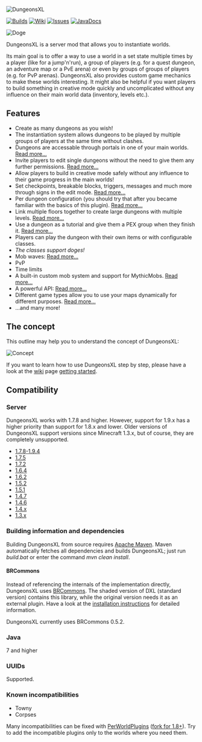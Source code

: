 ![DungeonsXL](http://feuerstern.bplaced.net/ressourcen/logos/DungeonsXL.png)

[![Builds](http://feuerstern.bplaced.net/ressourcen/buttons/Builds.png)](http://feuerstern.bplaced.net/repo/io/github/dre2n/dungeonsxl)
[![Wiki](http://feuerstern.bplaced.net/ressourcen/buttons/Wiki.png)](../../wiki/)
[![Issues](http://feuerstern.bplaced.net/ressourcen/buttons/Issues.png)](../../issues/)
[![JavaDocs](http://feuerstern.bplaced.net/ressourcen/buttons/JavaDocs.png)](http://feuerstern.bplaced.net/javadocs/dxl/)

![Doge](https://i.imgflip.com/vtpyi.jpg)

DungeonsXL is a server mod that allows you to instantiate worlds.

Its main goal is to offer a way to use a world in a set state multiple times by a player (like for a jump'n'run), a group of players (e.g. for a quest dungeon, an adventure map or a PvE arena) or even by groups of groups of players (e.g. for PvP arenas).
DungeonsXL also provides custom game mechanics to make these worlds interesting. It might also be helpful if you want players to build something in creative mode quickly and uncomplicated without any influence on their main world data (inventory, levels etc.).

## Features
* Create as many dungeons as you wish!
* The instantiation system allows dungeons to be played by multiple groups of players at the same time without clashes.
* Dungeons are accessable through portals in one of your main worlds. [Read more...](../../wiki/getting-started#entering-the-dungeon)
* Invite players to edit single dungeons without the need to give them any further permissions. [Read more...](../../wiki/getting-started#editing-the-map)
* Allow players to build in creative mode safely without any influence to their game progress in the main worlds!
* Set checkpoints, breakable blocks, triggers, messages and much more through signs in the edit mode. [Read more...](../../wiki/signs)
* Per dungeon configuration (you should try that after you became familiar with the basics of this plugin). [Read more...](../../wiki/dungeon-configuration)
* Link multiple floors together to create large dungeons with multiple levels. [Read more...](../../wiki/getting-started#advanced-multi-floor-dungeons-mfds)
* Use a dungeon as a tutorial and give them a PEX group when they finish it. [Read more...](../../wiki/main-configuration)
* Players can play the dungeon with their own items or with configurable classes.
* _The classes support doges!_
* Mob waves: [Read more...](../../wiki/signs#wave)
* PvP
* Time limits
* A built-in custom mob system and support for MythicMobs. [Read more...](../../wiki/signs#mob)
* A powerful API: [Read more...](../../wiki/api-tutorial)
* Different game types allow you to use your maps dynamically for different purposes. [Read more...](../../wiki/game-types)
* ...and many more!


## The concept

This outline may help you to understand the concept of DungeonsXL:

![Concept](http://feuerstern.bplaced.net/ressourcen/DXLSigns/concept.png)

If you want to learn how to use DungeonsXL step by step, please have a look at the [wiki](../../wiki) page [getting started](../../wiki/getting-started).


## Compatibility
### Server
DungeonsXL works with 1.7.8 and higher. However, support for 1.9.x has a higher priority than support for 1.8.x and lower.
Older versions of DungeonsXL support versions since Minecraft 1.3.x, but of course, they are completely unsupported.
* [1.7.8-1.9.4](../../tree/master)
* [1.7.5](../../tree/50f772d14281bfe278dba2559d1758cc459c1a30)
* [1.7.2](../../tree/eccf82b7335dfb0723e3cd37a57df1a968ea7842)
* [1.6.4](../../tree/780145cf783ea76fe1bfee04cf89216bd4f92e1d)
* [1.6.2](../../tree/fcc27ca35caccb2b849c8f9de4ae212d875dc9a9)
* [1.5.2](../../tree/08a8b31da0c88e6c4d4f3f4cce5b38cd0f72f447)
* [1.5.1](../../tree/992542ec0f307ddfd48861c5391feb40610c4f20)
* [1.4.7](../../tree/90a625cae0acc8a2ce57d0856a8e731a81f02729)
* [1.4.6](../../tree/bf34312f30ccab48d64bce03ed7979863a8151cf)
* [1.4.x](../../tree/3cf96c5f25eada06a434db7753ec22a34ffa4d78)
* [1.3.x](../../tree/15effb1071b3c36bca68352c5ddb6469bcbead10)

### Building information and dependencies
Building DungeonsXL from source requires [Apache Maven](https://maven.apache.org/).
Maven automatically fetches all dependencies and builds DungeonsXL; just run _build.bat_ or enter the command _mvn clean install_.

#### BRCommons
Instead of referencing the internals of the implementation directly, DungeonsXL uses [BRCommons](https://github.com/DRE2N/BRCommons).
The shaded version of DXL (standard version) contains this library, while the original version needs it as an external plugin.
Have a look at the [installation instructions](../../wiki/getting-started#installation) for detailed information.

DungeonsXL currently uses BRCommons 0.5.2.

### Java
7 and higher

### UUIDs
Supported.

### Known incompatibilities
* Towny
* Corpses

Many incompatibilities can be fixed with [PerWorldPlugins](http://dev.bukkit.org/bukkit-plugins/perworldplugins/) ([fork for 1.8+](https://www.spigotmc.org/resources/perworldplugins-unofficial-update-version.6454/)).
Try to add the incompatible plugins only to the worlds where you need them.

